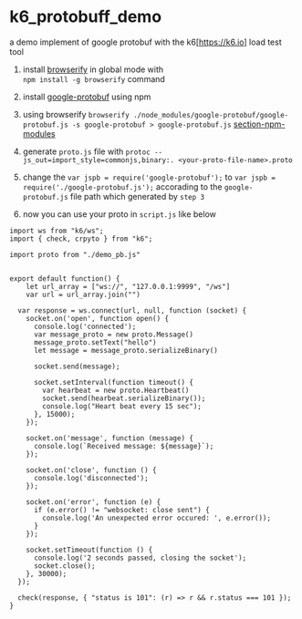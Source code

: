 # k6_protobuff_demo
a demo implement of google protobuf with the k6[https://k6.io] load test tool

1. install [browserify](https://www.npmjs.com/package/google-protobuf) in global mode with  
```npm install -g browserify``` command

2. install [google-protobuf](https://www.npmjs.com/package/google-protobuf) using npm 

3. using browserify `browserify ./node_modules/google-protobuf/google-protobuf.js -s google-protobuf > google-protobuf.js`  [section-npm-modules](https://docs.k6.io/docs/modules#section-npm-modules) 

4. generate  `proto.js`  file with `protoc --js_out=import_style=commonjs,binary:. <your-proto-file-name>.proto`

5. change the 
```var jspb = require('google-protobuf');``` 
to
```var jspb = require('./google-protobuf.js');```
accorading to the `google-protobuf.js` file path which generated by `step 3`

6. now you can use your proto in `script.js` like below
```
import ws from "k6/ws";
import { check, crpyto } from "k6";

import proto from "./demo_pb.js"


export default function() {
    let url_array = ["ws://", "127.0.0.1:9999", "/ws"]
    var url = url_array.join("")
  
  var response = ws.connect(url, null, function (socket) {
    socket.on('open', function open() {
      console.log('connected');
      var message_proto = new proto.Message()
      message_proto.setText("hello")
      let message = message_proto.serializeBinary()
     
      socket.send(message);

      socket.setInterval(function timeout() {
        var hearbeat = new proto.Heartbeat()
        socket.send(hearbeat.serializeBinary());
        console.log("Heart beat every 15 sec");
      }, 15000);
    });

    socket.on('message', function (message) {
      console.log(`Received message: ${message}`);
    });

    socket.on('close', function () {
      console.log('disconnected');
    });

    socket.on('error', function (e) {
      if (e.error() != "websocket: close sent") {
        console.log('An unexpected error occured: ', e.error());
      }
    });

    socket.setTimeout(function () {
      console.log('2 seconds passed, closing the socket');
      socket.close();
    }, 30000);
  });

  check(response, { "status is 101": (r) => r && r.status === 101 });
}
```
